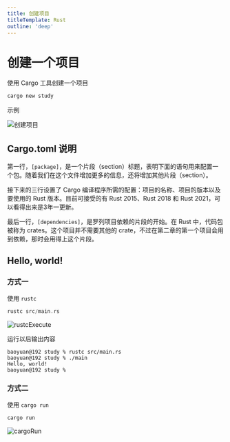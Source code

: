 ```yaml
---
title: 创建项目
titleTemplate: Rust
outline: 'deep'
---
```


# 创建一个项目
使用 Cargo 工具创建一个项目
```rust
cargo new study
```

示例

![创建项目](/images/backend/rust/createProject/createdProject.png)

## Cargo.toml 说明
第一行，`[package]`，是一个片段（section）标题，表明下面的语句用来配置一个包。随着我们在这个文件增加更多的信息，还将增加其他片段（section）。

接下来的三行设置了 Cargo 编译程序所需的配置：项目的名称、项目的版本以及要使用的 Rust 版本。目前可接受的有 Rust 2015、Rust 2018 和 Rust 2021，可以看得出来是3年一更新。

最后一行，`[dependencies]`，是罗列项目依赖的片段的开始。在 Rust 中，代码包被称为 crates。这个项目并不需要其他的 crate，不过在第二章的第一个项目会用到依赖，那时会用得上这个片段。

## Hello, world!

### 方式一
使用 `rustc`
```rust
rustc src/main.rs
```

![rustcExecute](/images/backend/rust/createProject/rustcExecute.png)

运行以后输出内容
```
baoyuan@192 study % rustc src/main.rs
baoyuan@192 study % ./main 
Hello, world!
baoyuan@192 study % 

```

### 方式二

使用 `cargo run`
```rust
cargo run
```

![cargoRun](/images/backend/rust/createProject/cargoRun.png)
 